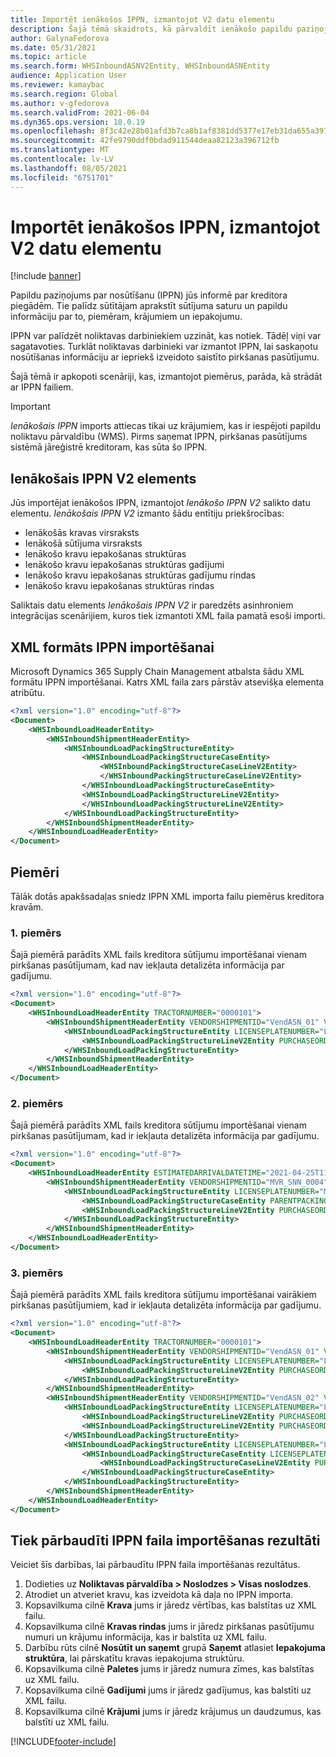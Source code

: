 ```yaml
---
title: Importēt ienākošos IPPN, izmantojot V2 datu elementu
description: Šajā tēmā skaidrots, kā pārvaldīt ienākošo papildu paziņojumu par nosūtīšanu(IPPN) importu, izmantojot ienākošo IPPN V2 datu elementu.
author: GalynaFedorova
ms.date: 05/31/2021
ms.topic: article
ms.search.form: WHSInboundASNV2Entity, WHSInboundASNEntity
audience: Application User
ms.reviewer: kamaybac
ms.search.region: Global
ms.author: v-gfedorova
ms.search.validFrom: 2021-06-04
ms.dyn365.ops.version: 10.0.19
ms.openlocfilehash: 8f3c42e28b01afd3b7ca8b1af8381dd5377e17eb31da655a397bd7805779f879
ms.sourcegitcommit: 42fe9790ddf0bdad911544deaa82123a396712fb
ms.translationtype: MT
ms.contentlocale: lv-LV
ms.lasthandoff: 08/05/2021
ms.locfileid: "6751701"
---
```

# <a name="import-inbound-asns-through-the-v2-data-entity"></a>Importēt ienākošos IPPN, izmantojot V2 datu elementu

[!include [banner](../../includes/banner.md)]

Papildu paziņojums par nosūtīšanu (IPPN) jūs informē par kreditora piegādēm. Tie palīdz sūtītājam aprakstīt sūtījuma saturu un papildu informāciju par to, piemēram, krājumiem un iepakojumu.

IPPN var palīdzēt noliktavas darbiniekiem uzzināt, kas notiek. Tādēļ viņi var sagatavoties. Turklāt noliktavas darbinieki var izmantot IPPN, lai saskaņotu nosūtīšanas informāciju ar iepriekš izveidoto saistīto pirkšanas pasūtījumu.

Šajā tēmā ir apkopoti scenāriji, kas, izmantojot piemērus, parāda, kā strādāt ar IPPN failiem.

> [!IMPORTANT]
> *Ienākošais IPPN* imports attiecas tikai uz krājumiem, kas ir iespējoti papildu noliktavu pārvaldību (WMS). Pirms saņemat IPPN, pirkšanas pasūtījums sistēmā jāreģistrē kreditoram, kas sūta šo IPPN.

## <a name="inbound-asn-v2-entity"></a>Ienākošais IPPN V2 elements

Jūs importējat ienākošos IPPN, izmantojot *Ienākošo IPPN V2* salikto datu elementu. *Ienākošais IPPN V2* izmanto šādu entītiju priekšrocības:

- Ienākošās kravas virsraksts
- Ienākošā sūtījuma virsraksts
- Ienākošo kravu iepakošanas struktūras
- Ienākošo kravu iepakošanas struktūras gadījumi
- Ienākošo kravu iepakošanas struktūras gadījumu rindas
- Ienākošo kravu iepakošanas struktūras rindas

Saliktais datu elements *Ienākošais IPPN V2* ir paredzēts asinhroniem integrācijas scenārijiem, kuros tiek izmantoti XML faila pamatā esoši importi.

## <a name="xml-format-for-importing-asns"></a>XML formāts IPPN importēšanai

Microsoft Dynamics 365 Supply Chain Management atbalsta šādu XML formātu IPPN importēšanai. Katrs XML faila zars pārstāv atsevišķa elementa atribūtu.

```xml
<?xml version="1.0" encoding="utf-8"?>
<Document>
    <WHSInboundLoadHeaderEntity>
        <WHSInboundShipmentHeaderEntity>
            <WHSInboundLoadPackingStructureEntity>
                <WHSInboundLoadPackingStructureCaseEntity>
                    <WHSInboundPackingStructureCaseLineV2Entity>
                    </WHSInboundPackingStructureCaseLineV2Entity>
                </WHSInboundLoadPackingStructureCaseEntity>
                <WHSInboundLoadPackingStructureLineV2Entity>
                </WHSInboundLoadPackingStructureLineV2Entity>
            </WHSInboundLoadPackingStructureEntity>
        </WHSInboundShipmentHeaderEntity>
    </WHSInboundLoadHeaderEntity>
</Document>
```

## <a name="examples"></a>Piemēri

Tālāk dotās apakšsadaļas sniedz IPPN XML importa failu piemērus kreditora kravām.

### <a name="example-1"></a>1. piemērs

Šajā piemērā parādīts XML fails kreditora sūtījumu importēšanai vienam pirkšanas pasūtījumam, kad nav iekļauta detalizēta informācija par gadījumu.

```xml
<?xml version="1.0" encoding="utf-8"?>
<Document>
    <WHSInboundLoadHeaderEntity TRACTORNUMBER="0000101">
        <WHSInboundShipmentHeaderEntity VENDORSHIPMENTID="VendASN_01" VENDORADDRESSCOUNTRYREGIONID = "USA" VENDORADDRESSSTREET = "123 Coffee Street" VENDORADDRESSSTATEID = "WA" VENDORADDRESSCITY = "Redmond" VENDORADDRESSZIPCODE = "98052">
            <WHSInboundLoadPackingStructureEntity LICENSEPLATENUMBER="LP_ASN_001">
                <WHSInboundLoadPackingStructureLineV2Entity PURCHASEORDERNUMBER="00000176" ITEMNUMBER="A0001" QUANTITY="1" UNITSYMBOL="ea" />
            </WHSInboundLoadPackingStructureEntity>
        </WHSInboundShipmentHeaderEntity>
    </WHSInboundLoadHeaderEntity>
</Document>
```

### <a name="example-2"></a>2. piemērs

Šajā piemērā parādīts XML fails kreditora sūtījumu importēšanai vienam pirkšanas pasūtījumam, kad ir iekļauta detalizēta informācija par gadījumu.

```xml
<?xml version="1.0" encoding="utf-8"?>
<Document>
    <WHSInboundLoadHeaderEntity ESTIMATEDARRIVALDATETIME="2021-04-25T11:00:00+00:00">
        <WHSInboundShipmentHeaderEntity VENDORSHIPMENTID="MVR_SNN_0004">
            <WHSInboundLoadPackingStructureEntity LICENSEPLATENUMBER="MVR_SNN_0004" PACKEDTOTALQUANTITY="2.00">
                <WHSInboundLoadPackingStructureCaseEntity PARENTPACKINGSTRUCTURELICENSEPLATENUMBER="MVR_SNN_0004" LICENSEPLATENUMBER="MVR_SNN_0004A" PACKEDTOTALQUANTITY="2.00" />
                <WHSInboundLoadPackingStructureLineV2Entity PURCHASEORDERNUMBER="00000175" ITEMNUMBER="A0001" PURCHASEORDERLINENUMBER="1" QUANTITY="2.00" UNITSYMBOL="ea" />
            </WHSInboundLoadPackingStructureEntity>
        </WHSInboundShipmentHeaderEntity>
    </WHSInboundLoadHeaderEntity>
</Document>
```

### <a name="example-3"></a>3. piemērs

Šajā piemērā parādīts XML fails kreditora sūtījumu importēšanai vairākiem pirkšanas pasūtījumiem, kad ir iekļauta detalizēta informācija par gadījumu.

```xml
<?xml version="1.0" encoding="utf-8"?>
<Document>
    <WHSInboundLoadHeaderEntity TRACTORNUMBER="0000101">
        <WHSInboundShipmentHeaderEntity VENDORSHIPMENTID="VendASN_01" VENDORADDRESSCOUNTRYREGIONID = "USA" VendorAddressStreet = "123 Coffee Street" VENDORADDRESSSTATEID = "WA" VENDORADDRESSCITY = "Redmond" VENDORADDRESSZIPCODE = "98052">
            <WHSInboundLoadPackingStructureEntity LICENSEPLATENUMBER="LP_ASN_001">
                <WHSInboundLoadPackingStructureLineV2Entity PURCHASEORDERNUMBER="00000176" ITEMNUMBER="A0001" QUANTITY="100" UNITSYMBOL="ea" />
            </WHSInboundLoadPackingStructureEntity>
        </WHSInboundShipmentHeaderEntity>
        <WHSInboundShipmentHeaderEntity VENDORSHIPMENTID="VendASN_02" VENDORADDRESSCOUNTRYREGIONID = "USA" VendorAddressStreet = "123 Coffee Street" VENDORADDRESSSTATEID = "WA" VENDORADDRESSCITY = "Redmond" VENDORADDRESSZIPCODE = "98052">
            <WHSInboundLoadPackingStructureEntity LICENSEPLATENUMBER="LP_ASN_001">
                <WHSInboundLoadPackingStructureLineV2Entity PURCHASEORDERNUMBER="00000177" ITEMNUMBER="A0001" QUANTITY="200" UNITSYMBOL="ea" />
                <WHSInboundLoadPackingStructureLineV2Entity PURCHASEORDERNUMBER="00000177" ITEMNUMBER="P0004" QUANTITY="300" UNITSYMBOL="ea" ITEMBATCHNUMBER="BN0001" />
            </WHSInboundLoadPackingStructureEntity>
            <WHSInboundLoadPackingStructureEntity LICENSEPLATENUMBER="LP_ASN_002">
                <WHSInboundLoadPackingStructureCaseEntity LICENSEPLATENUMBER="LP_ASN_002_C01">
                    <WHSInboundLoadPackingStructureCaseLineV2Entity PURCHASEORDERNUMBER="00000177" ITEMNUMBER="A0001" QUANTITY="400" UNITSYMBOL="ea" />
                </WHSInboundLoadPackingStructureCaseEntity>
            </WHSInboundLoadPackingStructureEntity>
        </WHSInboundShipmentHeaderEntity>
    </WHSInboundLoadHeaderEntity>
</Document>
```

## <a name="inspect-the-results-of-importing-an-asn-file"></a>Tiek pārbaudīti IPPN faila importēšanas rezultāti

Veiciet šīs darbības, lai pārbaudītu IPPN faila importēšanas rezultātus.

1. Dodieties uz **Noliktavas pārvaldība \> Noslodzes \> Visas noslodzes**.
1. Atrodiet un atveriet kravu, kas izveidota kā daļa no IPPN importa.
1. Kopsavilkuma cilnē **Krava** jums ir jāredz vērtības, kas balstītas uz XML failu.
1. Kopsavilkuma cilnē **Kravas rindas** jums ir jāredz pirkšanas pasūtījumu numuri un krājumu informācija, kas ir balstīta uz XML failu.
1. Darbību rūts cilnē **Nosūtīt un saņemt** grupā **Saņemt** atlasiet **Iepakojuma struktūra**, lai pārskatītu kravas iepakojuma struktūru.
1. Kopsavilkuma cilnē **Paletes** jums ir jāredz numura zīmes, kas balstītas uz XML failu.
1. Kopsavilkuma cilnē **Gadījumi** jums ir jāredz gadījumus, kas balstīti uz XML failu.
1. Kopsavilkuma cilnē **Krājumi** jums ir jāredz krājumus un daudzumus, kas balstīti uz XML failu.

[!INCLUDE[footer-include](../../includes/footer-banner.md)]
